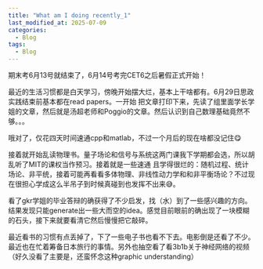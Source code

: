 ```yaml
---
title: "What am I doing recently_1"
last_modified_at: 2025-07-09
categories:
  - Blog
tags:
  - Blog
---
```


期末考6月13号就结束了，6月14号考完CET6之后暑假正式开始！

最近的生活习惯都是白天学习，傍晚开始摆大烂，基本上干啥都有。6月29日思政实践结束前基本都在read papers。一开始
把文章打印下来，先读了组里面学长学姐的文章，然后就是汤超老师和Poggio的文章。然后认识到自己数理基础竟然不够。。。

哦对了，仅花四天时间速通cpp和matlab，不过一个月后的现在啥都没记住😋

接着就开始乱读物理书。量子场论和信号与系统这两门课我下学期都会选，所以胡乱听了MIT的课权当作预习。接着就是一些速通
且学得很烂的：随机过程、统计场论、非平统，接着可能再看看多体物理、非线性动力学和和非平衡场论？不过现在很担心学成这么半吊子到时候真碰到也发挥不出来😅。

看了gkr学姐的毕业答辩的确获得了不少启发，找（水）到了一些感兴趣的方向。结果发现只能generate出一些大而空的idea。感觉目前眼前的确出现了一块模糊的石头，接下来就要看清它然后慢慢把它敲碎。

最近看书的习惯有点丢掉了，下了一些电子书也看不下去。电影倒是还看了不少。最近也在忙着筹备日本旅行的事情。另外也抽空看了看3b1b关于神经网络的视频（好久没看了主要是，还蛮怀念这种graphic understanding）